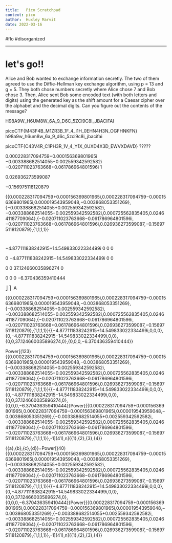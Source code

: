 ```yaml
---
title:   Pico Scratchpad
context: pico
author:  Huxley Marvit
date: 2022-03-16
---
```


#flo  #disorganized 

***

# let's go!!



Alice and Bob wanted to exchange information secretly. The two of them agreed to use the Diffie-Hellman key exchange algorithm, using p = 13 and g = 5. They both chose numbers secretly where Alice chose 7 and Bob chose 3. Then, Alice sent Bob some encoded text (with both letters and digits) using the generated key as the shift amount for a Caesar cipher over the alphabet and the decimal digits. Can you figure out the contents of the message?








H98A9W_H6UM8W_6A_9_D6C_5ZCI9C8I_JBACIFAI

picoCTF{M43F4B_M1ZR3B_1F_4_I1H_0EHN4H3N_OGFHNKFN}
h98a9w_h6um8w_6a_9_d6c_5zci9c8i_jbacifai

picoCTF{C43V4R_C1PH3R_1V_4_Y1X_0UXD4X3D_EWVXDAVD}
?????

0.000228317094759−0.000156369801965i
−0.003388682514055−0.002559342592582i
−0.020711023763668+0.061786964801596i
1

0.026936273599087
  
−0.156975118120879
  
  
{{0.000228317094759+0.000156369801965i,0.000228317094759−0.000156369801965i,0.000019543959048,−0.003868053351269},{−0.003388682514055+0.002559342592582i,−0.003388682514055−0.002559342592582i,0.000725562835405,0.024641187709064},{−0.020711023763668−0.061786964801596i,−0.020711023763668+0.061786964801596i,0.026936273599087,−0.156975118120879},{1,1,1,1}}


	​
  
−4.877111838242915+14.549833022334499i
0
0
0
​
  
0
−4.877111838242915−14.549833022334499i
0
0
​
  
0
0
37.124660035896274
0
​
  
0
0
0
−6.370436359410444
​
  
⎦
⎤
​
 A

{{0.000228317094759+0.000156369801965i,0.000228317094759−0.000156369801965i,0.000019543959048,−0.003868053351269},{−0.003388682514055+0.002559342592582i,−0.003388682514055−0.002559342592582i,0.000725562835405,0.024641187709064},{−0.020711023763668−0.061786964801596i,−0.020711023763668+0.061786964801596i,0.026936273599087,−0.156975118120879},{1,1,1,1}}{{−4.877111838242915+14.549833022334499i,0,0,0},{0,−4.877111838242915−14.549833022334499i,0,0},{0,0,37.124660035896274,0},{0,0,0,−6.370436359410444}}


Power[\(123){{0.000228317094759+0.000156369801965i,0.000228317094759−0.000156369801965i,0.000019543959048,−0.003868053351269},{−0.003388682514055+0.002559342592582i,−0.003388682514055−0.002559342592582i,0.000725562835405,0.024641187709064},{−0.020711023763668−0.061786964801596i,−0.020711023763668+0.061786964801596i,0.026936273599087,−0.156975118120879},{1,1,1,1}}{{−4.877111838242915+14.549833022334499i,0,0,0},{0,−4.877111838242915−14.549833022334499i,0,0},{0,0,37.124660035896274,0},{0,0,0,−6.370436359410444}}Power[{{0.000228317094759+0.000156369801965i,0.000228317094759−0.000156369801965i,0.000019543959048,−0.003868053351269},{−0.003388682514055+0.002559342592582i,−0.003388682514055−0.002559342592582i,0.000725562835405,0.024641187709064},{−0.020711023763668−0.061786964801596i,−0.020711023763668+0.061786964801596i,0.026936273599087,−0.156975118120879},{1,1,1,1}},-1]\(41),n]{{1},{2},{3},{4}}


{{a},{b},{c},{d}}=Power[\(40){{0.000228317094759+0.000156369801965i,0.000228317094759−0.000156369801965i,0.000019543959048,−0.003868053351269},{−0.003388682514055+0.002559342592582i,−0.003388682514055−0.002559342592582i,0.000725562835405,0.024641187709064},{−0.020711023763668−0.061786964801596i,−0.020711023763668+0.061786964801596i,0.026936273599087,−0.156975118120879},{1,1,1,1}}{{−4.877111838242915+14.549833022334499i,0,0,0},{0,−4.877111838242915−14.549833022334499i,0,0},{0,0,37.124660035896274,0},{0,0,0,−6.370436359410444}}Power[{{0.000228317094759+0.000156369801965i,0.000228317094759−0.000156369801965i,0.000019543959048,−0.003868053351269},{−0.003388682514055+0.002559342592582i,−0.003388682514055−0.002559342592582i,0.000725562835405,0.024641187709064},{−0.020711023763668−0.061786964801596i,−0.020711023763668+0.061786964801596i,0.026936273599087,−0.156975118120879},{1,1,1,1}},-1]\(41),n]{{1},{2},{3},{4}}







